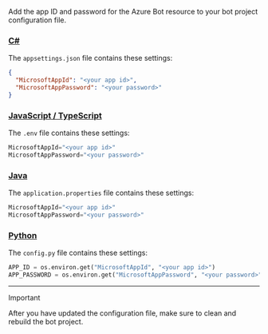 
Add the app ID and password for the Azure Bot resource to your bot project configuration file.

### [C#](#tab/csharp)

The `appsettings.json` file contains these settings:

```json
{
  "MicrosoftAppId": "<your app id>",
  "MicrosoftAppPassword": "<your password>"
}
```

### [JavaScript / TypeScript](#tab/javascript+typescript)

The `.env` file contains these settings:

```javascript
MicrosoftAppId="<your app id>"
MicrosoftAppPassword="<your password>"
```

### [Java](#tab/java)

The `application.properties` file contains these settings:

```java
MicrosoftAppId="<your app id>"
MicrosoftAppPassword="<your password>"
```

### [Python](#tab/python)

The `config.py` file contains these settings:

```python
APP_ID = os.environ.get("MicrosoftAppId", "<your app id>")
APP_PASSWORD = os.environ.get("MicrosoftAppPassword", "<your password>")
```

---

>[!IMPORTANT]
> After you have updated the configuration file, make sure to clean and rebuild the bot project.

